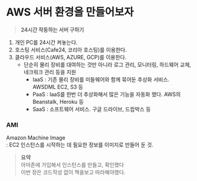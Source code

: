 # AWS 서버 환경을 만들어보자

> **24시간 작동하는 서버 구하기**
1. 개인 PC를 24시간 켜놓는다.
2. 호스팅 서비스(Cafe24, 코리아 호스팅)를 이용한다.
3. 클라우드 서비스(AWS, AZURE, GCP)를 이용한다.  
    - 단순히 물리 장비를 대여하는 것만 아니라 로그 관리, 모니터링, 하드웨어 교체, 네크워크 관리 등을 지원
        - IaaS : 기존 물리 장비를 미들웨어와 함께 묶어둔 추상화 서비스. AWSDML EC2, S3 등
        - PaaS : IaaS를 한번 더 추상화해서 많은 기능을 자동화 했다. AWS의 Beanstalk, Heroku 등
        - SaaS : 소프트웨어 서비스. 구글 드라이브, 드랍박스 등

### AMI  
Amazon Machine Image  
: EC2 인스턴스를 시작하는 데 필요한 정보를 이미지로 만들어 둔 것.  

> **요약**  
아마존에 가입해서 인스턴스를 만들고, 확인했다  
이번 장은 코드작성 없이 책을보고 따라해야했다.